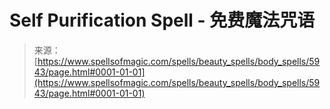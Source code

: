 <!--yml

category: 未分类

date: 2024-06-12 18:40:19

-->

# Self Purification Spell - 免费魔法咒语

> 来源：[https://www.spellsofmagic.com/spells/beauty_spells/body_spells/5943/page.html#0001-01-01](https://www.spellsofmagic.com/spells/beauty_spells/body_spells/5943/page.html#0001-01-01)
